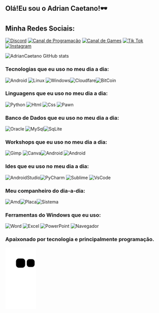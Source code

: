 ## Olá!Eu sou o Adrian Caetano!🕶️

## Minha Redes Sociais:
[![Discord](https://img.shields.io/badge/Discord-7289DA?style=for-the-badge&logo=discord&logoColor=white)](https://discord.gg/VqgxZJyvtF)
[![Canal de Programação](https://img.shields.io/badge/YouTube-FF0000?style=for-the-badge&logo=youtube&logoColor=white)](https://www.youtube.com/channel/UCuw-vlsK0vfVN-A6_VK3GiQ)
[![Canal de Games](https://img.shields.io/badge/YouTube-FF0000?style=for-the-badge&logo=youtube&logoColor=white)](https://www.youtube.com/channel/UC-cGrsCHRXF_dWlE8u3S3Cw)
[![Tik Tok](https://img.shields.io/badge/TikTok-000000?style=for-the-badge&logo=tiktok&logoColor=white)](https://www.tiktok.com/@adrian.caetano.privado)
[![Instagram](https://img.shields.io/badge/Instagram-E4405F?style=for-the-badge&logo=instagram&logoColor=white)](https://www.instagram.com/adriancaetano00/)

![AdrianCaetano GitHub stats](https://github-readme-stats.vercel.app/api?username=AdrianCaetano&show_icons=true&theme=radical)

### Tecnologias que eu uso no meu dia a dia:
![Android](https://img.shields.io/badge/Android-3DDC84?style=for-the-badge&logo=android&logoColor=white) ![Linux](https://img.shields.io/badge/Linux-FCC624?style=for-the-badge&logo=linux&logoColor=black) ![Windows](https://img.shields.io/badge/Windows-0078D6?style=for-the-badge&logo=windows&logoColor=white)![Cloudfare](https://img.shields.io/badge/Cloudflare-F38020?style=for-the-badge&logo=Cloudflare&logoColor=white)![BitCoin](https://img.shields.io/badge/Bitcoin-000000?style=for-the-badge&logo=bitcoin&logoColor=white)
### Linguagens que eu uso no meu dia a dia:
![Python](https://img.shields.io/badge/Python-3776AB?style=for-the-badge&logo=python&logoColor=white) ![Html](https://img.shields.io/badge/HTML-239120?style=for-the-badge&logo=html5&logoColor=white) ![Css](https://img.shields.io/badge/CSS-239120?&style=for-the-badge&logo=css3&logoColor=white) ![Pawn](https://img.shields.io/badge/Pawn-ED8B00?style=for-the-badge&logo=openjdk&logoColor=white) 
### Banco de Dados que eu uso no meu dia a dia:
![Oracle](https://img.shields.io/badge/Oracle-F80000?style=for-the-badge&logo=oracle&logoColor=black) 
![MySql](https://img.shields.io/badge/MySQL-00000F?style=for-the-badge&logo=mysql&logoColor=white)![SqLite](https://img.shields.io/badge/SQLite-07405E?style=for-the-badge&logo=sqlite&logoColor=white)
### Workshops que eu uso no meu dia a dia:
![Gimp](https://img.shields.io/badge/gimp-5C5543?style=for-the-badge&logo=gimp&logoColor=white) ![Canva](https://img.shields.io/badge/Canva-%2300C4CC.svg?&style=for-the-badge&logo=Canva&logoColor=white)![Android](https://img.shields.io/badge/Android-3DDC84?style=for-the-badge&logo=android&logoColor=white) ![Android](https://img.shields.io/badge/Android-3DDC84?style=for-the-badge&logo=android&logoColor=white) 
### Ides que eu uso no meu dia a dia:
![AndroidStudio](https://img.shields.io/badge/Android_Studio-3DDC84?style=for-the-badge&logo=android-studio&logoColor=white)![PyCharm](https://img.shields.io/badge/PyCharm-000000.svg?&style=for-the-badge&logo=PyCharm&logoColor=white) ![Sublime](https://img.shields.io/badge/sublime_text-%23575757.svg?&style=for-the-badge&logo=sublime-text&logoColor=important) ![VsCode](https://img.shields.io/badge/Visual_Studio_Code-0078D4?style=for-the-badge&logo=visual%20studio%20code&logoColor=white) 
### Meu companheiro do dia-a-dia:
![Amd](https://img.shields.io/badge/Processador-Ryzen_5_3600-ED1C24?style=for-the-badge&logo=amd&logoColor=white)![Placa](https://img.shields.io/badge/Video-Radeon_RX_1650-ED1C24?style=for-the-badge&logo=amd&logoColor=white)![Sistema](https://img.shields.io/badge/Windows-Windows_11-0078D6?style=for-the-badge&logo=windows&logoColor=white) 
### Ferramentas do Windows que eu uso:
![Word](https://img.shields.io/badge/Microsoft_Word-2B579A?style=for-the-badge&logo=microsoft-word&logoColor=whit)
![Excel](https://img.shields.io/badge/Microsoft_Excel-217346?style=for-the-badge&logo=microsoft-excel&logoColor=white)
![PowerPoint](https://img.shields.io/badge/Microsoft_PowerPoint-B7472A?style=for-the-badge&logo=microsoft-powerpoint&logoColor=white)
![Navegador](https://img.shields.io/badge/Opera-FF1B2D?style=for-the-badge&logo=Opera&logoColor=white)

### Apaixonado por tecnologia e principalmente programação.

![snake gif](https://github.com/AdrianCaetano/AdrianCaetano/blob/output/github-contribution-grid-snake.svg)
